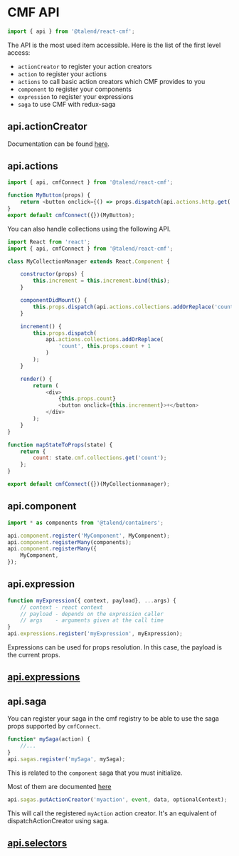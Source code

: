 # CMF API


```javascript
import { api } from '@talend/react-cmf';
```

The API is the most used item accessible.
Here is the list of the first level access:

* `actionCreator` to register your action creators
* `action` to register your actions
* `actions` to call basic action creators which CMF provides to you
* `component` to register your components
* `expression` to register your expressions
* `saga` to use CMF with redux-saga

## api.actionCreator

Documentation can be found [here](actionCreator.md).

## api.actions

```javascript
import { api, cmfConnect } from '@talend/react-cmf';

function MyButton(props) {
    return <button onclick={() => props.dispatch(api.actions.http.get('/foo/bar'))}>Get</button>;
}
export default cmfConnect({})(MyButton);
```

You can also handle collections using the following API.

```javascript
import React from 'react';
import { api, cmfConnect } from '@talend/react-cmf';

class MyCollectionManager extends React.Component {

    constructor(props) {
        this.increment = this.increment.bind(this);
    }

    componentDidMount() {
        this.props.dispatch(api.actions.collections.addOrReplace('count', 0));
    }

    increment() {
        this.props.dispatch(
            api.actions.collections.addOrReplace(
                'count', this.props.count + 1
            )
        );
    }

    render() {
        return (
            <div>
                {this.props.count}
                <button onclick={this.increnment}>+</button>
            </div>
        );
    }
}

function mapStateToProps(state) {
    return {
        count: state.cmf.collections.get('count');
    };
}

export default cmfConnect({})(MyCollectionmanager);
```


## api.component

```javascript
import * as components from '@talend/containers';

api.component.register('MyComponent', MyComponent);
api.component.registerMany(components);
api.component.registerMany({
    MyComponent,
});
```

## api.expression

```javascript
function myExpression({ context, payload}, ...args) {
    // context - react context
    // payload - depends on the expression caller
    // args    - arguments given at the call time
}
api.expressions.register('myExpression', myExpression);
```

Expressions can be used for props resolution.
In this case, the payload is the current props.


## [api.expressions](./expressions/index.md)

## api.saga

You can register your saga in the cmf registry to be able to use the saga props
supported by `cmfConnect`.

```javascript
function* mySaga(action) {
    //...
}
api.sagas.register('mySaga', mySaga);
```

This is related to the `component` saga that you must initialize.

Most of them are documented [here](sagas/index.md)

```javascript
api.sagas.putActionCreator('myaction', event, data, optionalContext);
```

This will call the registered `myAction` action creator.
It's an equivalent of dispatchActionCreator using saga.

## [api.selectors](./selectors/index.md)
